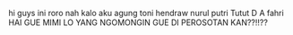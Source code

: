 hi guys ini roro
nah kalo aku agung
toni
hendraw
nurul
putri
Tutut D A
fahri
HAI GUE MIMI
LO YANG NGOMONGIN GUE DI PEROSOTAN KAN??!!??

